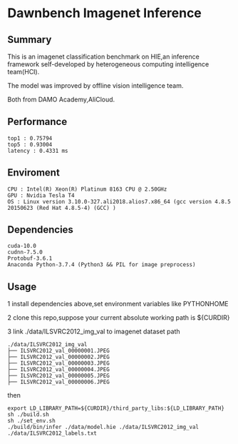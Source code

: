 # Dawnbench Imagenet Inference

## Summary
This is an imagenet classification benchmark on HIE,an inference framework self-developed by heterogeneous computing intelligence team(HCI).

The model was improved by offline vision intelligence team.

Both from DAMO Academy,AliCloud.

## Performance
```
top1 : 0.75794
top5 : 0.93004
latency : 0.4331 ms
```

## Enviroment
```
CPU : Intel(R) Xeon(R) Platinum 8163 CPU @ 2.50GHz
GPU : Nvidia Tesla T4
OS : Linux version 3.10.0-327.ali2018.alios7.x86_64 (gcc version 4.8.5 20150623 (Red Hat 4.8.5-4) (GCC) )
```

## Dependencies
```
cuda-10.0
cudnn-7.5.0
Protobuf-3.6.1
Anaconda Python-3.7.4 (Python3 && PIL for image preprocess)
```


## Usage
1 install dependencies above,set environment variables like PYTHONHOME

2 clone this repo,suppose your current absolute working path is ${CURDIR}

3 link ./data/ILSVRC2012_img_val to imagenet dataset path
```
./data/ILSVRC2012_img_val
├── ILSVRC2012_val_00000001.JPEG
├── ILSVRC2012_val_00000002.JPEG
├── ILSVRC2012_val_00000003.JPEG
├── ILSVRC2012_val_00000004.JPEG
├── ILSVRC2012_val_00000005.JPEG
├── ILSVRC2012_val_00000006.JPEG
```

then
```
export LD_LIBRARY_PATH=${CURDIR}/third_party_libs:${LD_LIBRARY_PATH}
sh ./build.sh
sh ./set_env.sh
./build/bin/infer ./data/model.hie ./data/ILSVRC2012_img_val ./data/ILSVRC2012_labels.txt
```
